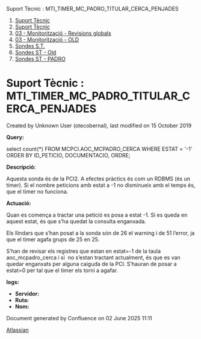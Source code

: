 Suport Tècnic : MTI\_TIMER\_MC\_PADRO\_TITULAR\_CERCA\_PENJADES  

1.  [Suport Tècnic](index.md)
2.  [Suport Tècnic](13893782.md)
3.  [03 - Monitorització - Revisions globals](26313327.md)
4.  [03 - Monitorització - OLD](128647245.md)
5.  [Sondes S.T.](Sondes-S.T._30869120.md)
6.  [Sondes ST - Old](Sondes-ST---Old_41522507.md)
7.  [Sondes ST - PADRO](Sondes-ST---PADRO_28705238.md)

Suport Tècnic : MTI\_TIMER\_MC\_PADRO\_TITULAR\_CERCA\_PENJADES
===============================================================

Created by Unknown User (otecobernal), last modified on 15 October 2019

**Query:**

select count(\*)
  FROM MCPCI.AOC\_MCPADRO\_CERCA
 WHERE ESTAT = '-1'
 ORDER BY ID\_PETICIO, DOCUMENTACIO, ORDRE;

**Descripció:** 

Aquesta sonda és de la PCI2. A efectes pràctics és com un RDBMS (és un timer). Si el nombre peticions amb estat a -1 no disminueix amb el temps és, que el timer no funciona.

  

**Actuació:** 

Quan es comença a tractar una petició es posa a estat -1. Si es queda en aquest estat, és que s’ha quedat la consulta enganxada.

Els llindars que s’han posat a la sonda són de 26 el warning i de 51 l’error, ja que el timer agafa grups de 25 en 25.

S’han de revisar els registres que estan en estat=-1 de la taula aoc\_mcpadro\_cerca i si  no s’estan tractant actualment, és que es van quedar enganxats per alguna caiguda de la PCI. S’hauran de posar a estat=0 per tal que el timer els torni a agafar.

  

**logs:** 

*   **Servidor:**
*   **Ruta:**
*   **Nom:**  

Document generated by Confluence on 02 June 2025 11:11

[Atlassian](http://www.atlassian.com/)
